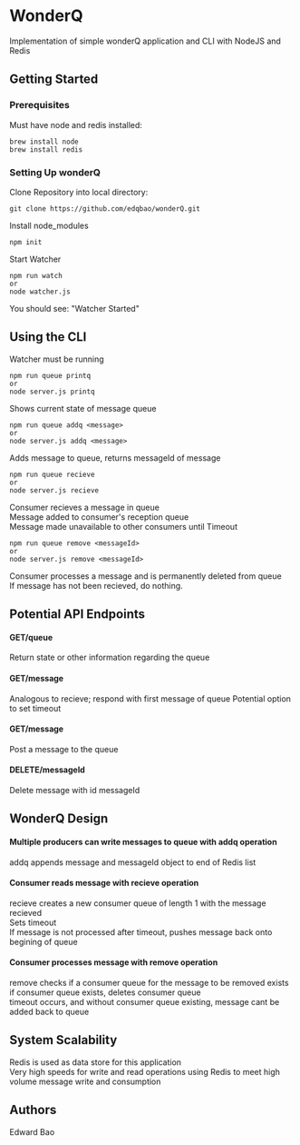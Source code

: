 # WonderQ

Implementation of simple wonderQ application and CLI with NodeJS and Redis

## Getting Started



### Prerequisites

Must have node and redis installed:
```
brew install node
brew install redis
```

### Setting Up wonderQ

Clone Repository into local directory:

```
git clone https://github.com/edqbao/wonderQ.git
```

Install node_modules

```
npm init
```

Start Watcher

```
npm run watch
or
node watcher.js
```

You should see: "Watcher Started"

## Using the CLI

Watcher must be running

```
npm run queue printq
or
node server.js printq
```

Shows current state of message queue

```
npm run queue addq <message>
or
node server.js addq <message>
```

Adds message to queue, returns messageId of message

```
npm run queue recieve
or
node server.js recieve
```

Consumer recieves a message in queue <br />
Message added to consumer's reception queue <br />
Message made unavailable to other consumers until Timeout

```
npm run queue remove <messageId>
or
node server.js remove <messageId>
```

Consumer processes a message and is permanently deleted from queue <br />
If message has not been recieved, do nothing.

## Potential API Endpoints

#### GET/queue
Return state or other information regarding the queue

#### GET/message
Analogous to recieve; respond with first message of queue
Potential option to set timeout

#### GET/message
Post a message to the queue

#### DELETE/messageId
Delete message with id messageId

## WonderQ Design
#### Multiple producers can write messages to queue with addq operation
addq appends message and messageId object to end of Redis list

#### Consumer reads message with recieve operation
recieve creates a new consumer queue of length 1 with the message recieved <br />
Sets timeout <br />
If message is not processed after timeout, pushes message back onto begining of queue <br />

#### Consumer processes message with remove operation
remove checks if a consumer queue for the message to be removed exists <br />
if consumer queue exists, deletes consumer queue <br />
timeout occurs, and without consumer queue existing, message cant be added back to queue <br />

## System Scalability
Redis is used as data store for this application <br />
Very high speeds for write and read operations using Redis to meet high volume message write and consumption

## Authors

Edward Bao
